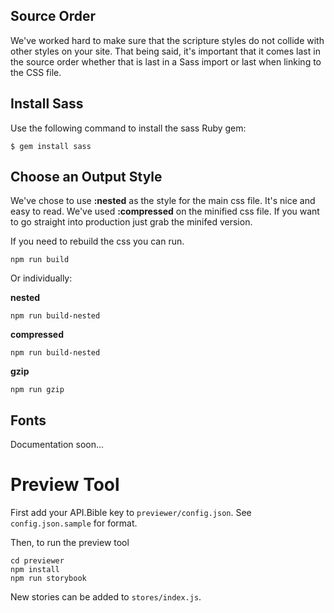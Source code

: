 ## Source Order

We've worked hard to make sure that the scripture styles do not collide with other styles on your site. That being said, it's important that it comes last in the source order whether that is last in a Sass import or last when linking to the CSS file.

## Install Sass

Use the following command to install the sass Ruby gem:

`$ gem install sass`

## Choose an Output Style

We've chose to use **:nested** as the style for the main css file. It's nice and easy to read. We've used **:compressed** on the minified css file. If you want to go straight into production just grab the minifed version.

If you need to rebuild the css you can run.

```
npm run build
```

Or individually:

**nested**

`npm run build-nested`

**compressed**

`npm run build-nested`

**gzip**

`npm run gzip`

## Fonts

Documentation soon...

# Preview Tool

First add your API.Bible key to `previewer/config.json`. See `config.json.sample` for format.

Then, to run the preview tool

```
cd previewer
npm install
npm run storybook
```

New stories can be added to `stores/index.js`.
